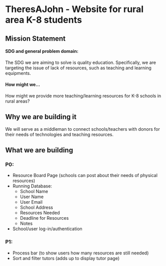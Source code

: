 # TheresAJohn - Website for rural area K-8 students

## Mission Statement

#### SDG and general problem domain:
The SDG we are aiming to solve is quality education. Specifically, we are targeting the
issue of lack of resources, such as teaching and learning equipments.

#### How might we...
How might we provide more teaching/learning resources for K-8 schools in rural
areas?

## Why we are building it

We will serve as a middleman to connect schools/teachers with donors for their needs of technologies and teaching
resources. 

## What we are building

### P0:
* Resource Board Page (schools can post about their needs of physical resources)
* Running Database: 
  *   School Name
  *   User Name
  *   User Email
  *   School Address
  *   Resources Needed
  *   Deadline for Resources
  *   Notes 
* School/user log-in/authentication

### P1:
* Process bar (to show users how many resources are still needed)
* Sort and filter tutors (adds up to display tutor page)
